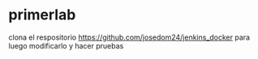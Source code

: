 # primerlab
clona el respositorio https://github.com/josedom24/jenkins_docker para luego modificarlo y hacer pruebas
